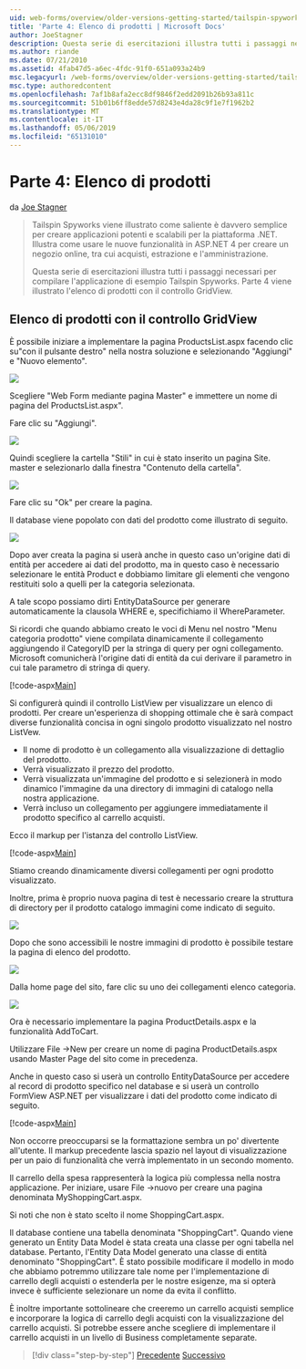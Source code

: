 ```yaml
---
uid: web-forms/overview/older-versions-getting-started/tailspin-spyworks/tailspin-spyworks-part-4
title: 'Parte 4: Elenco di prodotti | Microsoft Docs'
author: JoeStagner
description: Questa serie di esercitazioni illustra tutti i passaggi necessari per compilare l'applicazione di esempio Tailspin Spyworks. Parte 4 illustra l'elenco di prodotti con GridView Contr....
ms.author: riande
ms.date: 07/21/2010
ms.assetid: 4fab47d5-a6ec-4fdc-91f0-651a093a24b9
msc.legacyurl: /web-forms/overview/older-versions-getting-started/tailspin-spyworks/tailspin-spyworks-part-4
msc.type: authoredcontent
ms.openlocfilehash: 7af1b8afa2ecc8df9846f2edd2091b26b93a811c
ms.sourcegitcommit: 51b01b6ff8edde57d8243e4da28c9f1e7f1962b2
ms.translationtype: MT
ms.contentlocale: it-IT
ms.lasthandoff: 05/06/2019
ms.locfileid: "65131010"
---
```

# <a name="part-4-listing-products"></a>Parte 4: Elenco di prodotti

da [Joe Stagner](https://github.com/JoeStagner)

> Tailspin Spyworks viene illustrato come saliente è davvero semplice per creare applicazioni potenti e scalabili per la piattaforma .NET. Illustra come usare le nuove funzionalità in ASP.NET 4 per creare un negozio online, tra cui acquisti, estrazione e l'amministrazione.
> 
> Questa serie di esercitazioni illustra tutti i passaggi necessari per compilare l'applicazione di esempio Tailspin Spyworks. Parte 4 viene illustrato l'elenco di prodotti con il controllo GridView.

## <a id="_Toc260221670"></a>  Elenco di prodotti con il controllo GridView

È possibile iniziare a implementare la pagina ProductsList.aspx facendo clic su"con il pulsante destro" nella nostra soluzione e selezionando "Aggiungi" e "Nuovo elemento".

![](tailspin-spyworks-part-4/_static/image1.jpg)

Scegliere "Web Form mediante pagina Master" e immettere un nome di pagina del ProductsList.aspx".

Fare clic su "Aggiungi".

![](tailspin-spyworks-part-4/_static/image2.jpg)

Quindi scegliere la cartella "Stili" in cui è stato inserito un pagina Site. master e selezionarlo dalla finestra "Contenuto della cartella".

![](tailspin-spyworks-part-4/_static/image3.jpg)

Fare clic su "Ok" per creare la pagina.

Il database viene popolato con dati del prodotto come illustrato di seguito.

![](tailspin-spyworks-part-4/_static/image4.jpg)

Dopo aver creata la pagina si userà anche in questo caso un'origine dati di entità per accedere ai dati del prodotto, ma in questo caso è necessario selezionare le entità Product e dobbiamo limitare gli elementi che vengono restituiti solo a quelli per la categoria selezionata.

A tale scopo possiamo dirti EntityDataSource per generare automaticamente la clausola WHERE e, specifichiamo il WhereParameter.

Si ricordi che quando abbiamo creato le voci di Menu nel nostro "Menu categoria prodotto" viene compilata dinamicamente il collegamento aggiungendo il CategoryID per la stringa di query per ogni collegamento. Microsoft comunicherà l'origine dati di entità da cui derivare il parametro in cui tale parametro di stringa di query.

[!code-aspx[Main](tailspin-spyworks-part-4/samples/sample1.aspx)]

Si configurerà quindi il controllo ListView per visualizzare un elenco di prodotti. Per creare un'esperienza di shopping ottimale che è sarà compact diverse funzionalità concisa in ogni singolo prodotto visualizzato nel nostro ListVew.

- Il nome di prodotto è un collegamento alla visualizzazione di dettaglio del prodotto.
- Verrà visualizzato il prezzo del prodotto.
- Verrà visualizzata un'immagine del prodotto e si selezionerà in modo dinamico l'immagine da una directory di immagini di catalogo nella nostra applicazione.
- Verrà incluso un collegamento per aggiungere immediatamente il prodotto specifico al carrello acquisti.

Ecco il markup per l'istanza del controllo ListView.

[!code-aspx[Main](tailspin-spyworks-part-4/samples/sample2.aspx)]

Stiamo creando dinamicamente diversi collegamenti per ogni prodotto visualizzato.

Inoltre, prima è proprio nuova pagina di test è necessario creare la struttura di directory per il prodotto catalogo immagini come indicato di seguito.

![](tailspin-spyworks-part-4/_static/image1.png)

Dopo che sono accessibili le nostre immagini di prodotto è possibile testare la pagina di elenco del prodotto.

![](tailspin-spyworks-part-4/_static/image5.jpg)

Dalla home page del sito, fare clic su uno dei collegamenti elenco categoria.

![](tailspin-spyworks-part-4/_static/image6.jpg)

Ora è necessario implementare la pagina ProductDetails.aspx e la funzionalità AddToCart.

Utilizzare File -&gt;New per creare un nome di pagina ProductDetails.aspx usando Master Page del sito come in precedenza.

Anche in questo caso si userà un controllo EntityDataSource per accedere al record di prodotto specifico nel database e si userà un controllo FormView ASP.NET per visualizzare i dati del prodotto come indicato di seguito.

[!code-aspx[Main](tailspin-spyworks-part-4/samples/sample3.aspx)]

Non occorre preoccuparsi se la formattazione sembra un po' divertente all'utente. Il markup precedente lascia spazio nel layout di visualizzazione per un paio di funzionalità che verrà implementato in un secondo momento.

Il carrello della spesa rappresenterà la logica più complessa nella nostra applicazione. Per iniziare, usare File -&gt;nuovo per creare una pagina denominata MyShoppingCart.aspx.

Si noti che non è stato scelto il nome ShoppingCart.aspx.

Il database contiene una tabella denominata "ShoppingCart". Quando viene generato un Entity Data Model è stata creata una classe per ogni tabella nel database. Pertanto, l'Entity Data Model generato una classe di entità denominato "ShoppingCart". È stato possibile modificare il modello in modo che abbiamo potremmo utilizzare tale nome per l'implementazione di carrello degli acquisti o estenderla per le nostre esigenze, ma si opterà invece è sufficiente selezionare un nome da evita il conflitto.

È inoltre importante sottolineare che creeremo un carrello acquisti semplice e incorporare la logica di carrello degli acquisti con la visualizzazione del carrello acquisti. Si potrebbe essere anche scegliere di implementare il carrello acquisti in un livello di Business completamente separate.

> [!div class="step-by-step"]
> [Precedente](tailspin-spyworks-part-3.md)
> [Successivo](tailspin-spyworks-part-5.md)
